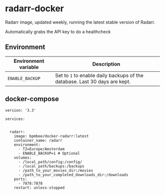 # radarr-docker

Radarr image, updated weekly, running the latest stable version of Radarr. 

Automatically grabs the API key to do a healthcheck

## Environment

| Environment variable | Description |
| --- | --- |
| `ENABLE_BACKUP` | Set to `1` to enable daily backups of the database. Last 30 days are kept. |

## docker-compose

```
version: '3.3'

services:


  radarr:
    image: bpmbee/docker-radarr:latest
    container_name: radarr
    environment:
      - TZ=Europe/Amsterdam
      - ENABLE_BACKUP=1 # Optional
    volumes:
      - /local_path/config:/config/
      - /local_path/backups:/backups
      - /path_to_your_movies_dir:/movies
      - /path_to_your_completed_downloads_dir:/downloads
    ports:
      - 7878:7878
    restart: unless-stopped
```

